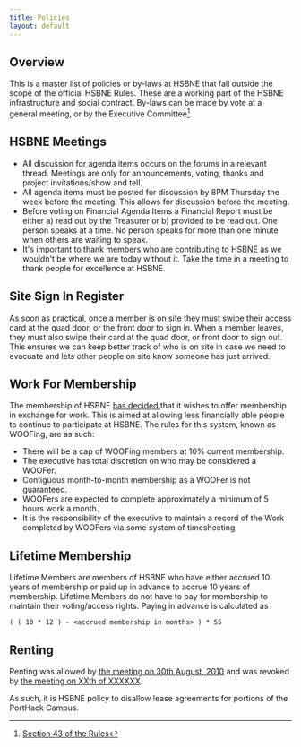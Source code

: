 ```yaml
---
title: Policies
layout: default
---
```


## Overview
This is a master list of policies or by-laws at HSBNE that fall outside the scope of the official HSBNE Rules. These are a working part of the HSBNE infrastructure and social contract. By-laws can be made by vote at a general meeting, or by the Executive Committee[^1].

## HSBNE Meetings

 - All discussion for agenda items occurs on the forums in a relevant thread. Meetings are only for announcements, voting, thanks and project invitations/show and tell.
 - All agenda items must be posted for discussion by 8PM Thursday the week before the meeting. This allows for discussion before the meeting.
 - Before voting on Financial Agenda Items a Financial Report must be either a) read out by the Treasurer or b) provided to be read out.
One person speaks at a time. No person speaks for more than one minute when others are waiting to speak.
 - It's important to thank members who are contributing to HSBNE as we wouldn't be where we are today without it. Take the time in a meeting to thank people for excellence at HSBNE.
 
## Site Sign In Register
As soon as practical, once a member is on site they must swipe their access card at the quad door, or the front door to sign in. When a member leaves, they must also swipe their card at the quad door, or front door to sign out. This ensures we can keep better track of who is on site in case we need to evacuate and lets other people on site know someone has just arrived.

## Work For Membership

The membership of HSBNE [ has decided ](/admin/meeting/20130521.html) that it wishes to offer membership in exchange for work. This is aimed at allowing less financially able people to continue to participate at HSBNE. The rules for this system, known as WOOFing, are as such:

 - There will be a cap of WOOFing members at 10% current membership.
 - The executive has total discretion on who may be considered a WOOFer.
 - Contiguous month-to-month membership as a WOOFer is not guaranteed.
 - WOOFers are expected to complete approximately a minimum of 5 hours work a month.
 - It is the responsibility of the executive to maintain a record of the Work completed by WOOFers via some system of timesheeting.

## Lifetime Membership

Lifetime Members are members of HSBNE who have either accrued 10 years of membership or paid up in advance to accrue 10 years of membership. Lifetime Members do not have to pay for membership to maintain their voting/access rights. Paying in advance is calculated as 

    ( ( 10 * 12 ) - <accrued membership in months> ) * 55

## Renting

Renting was allowed by [the meeting on 30th August, 2010](/admin/meeting/20110830.html) and was revoked by [the meeting on XXth of XXXXXX](/admin/meeting/2013XXXX.md).

As such, it is HSBNE policy to disallow lease agreements for portions of the PortHack Campus.


[^1]: [Section 43 of the Rules](/admin/rules.html#by-laws)
